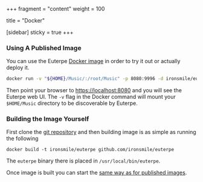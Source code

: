 +++
fragment = "content"
weight = 100

title = "Docker"

[sidebar]
  sticky = true
+++

### Using A Published Image

You can use the Euterpe [Docker image](https://hub.docker.com/r/ironsmile/euterpe) in order to try it out or actually deploy it.

```sh
docker run -v "${HOME}/Music/:/root/Music" -p 8080:9996 -d ironsmile/euterpe:latest euterpe
```

Then point your browser to [https://localhost:8080](https://localhost:8080) and you will see the Euterpe web UI. The `-v` flag in the Docker command will mount your `$HOME/Music` directory to be discoverable by Euterpe.

### Building the Image Yourself

First clone the [git repository](https://github.com/ironsmile/euterpe) and then building image is as simple as running the following

```docker build -t ironsmile/euterpe github.com/ironsmile/euterpe```

The `euterpe` binary there is placed in `/usr/local/bin/euterpe`.

Once image is built you can start the [same way as for published images](#using-a-published-image).
